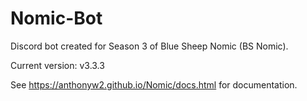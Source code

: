 # Nomic-Bot
Discord bot created for Season 3 of Blue Sheep Nomic (BS Nomic).

Current version: v3.3.3

See https://anthonyw2.github.io/Nomic/docs.html for documentation.
